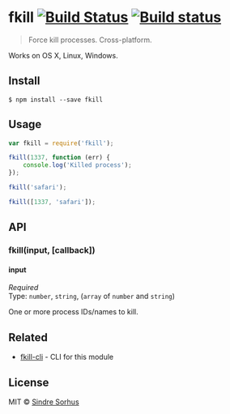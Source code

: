 # fkill [![Build Status](https://travis-ci.org/sindresorhus/fkill.svg?branch=master)](https://travis-ci.org/sindresorhus/fkill) [![Build status](https://ci.appveyor.com/api/projects/status/a8aqswbd578qj09i/branch/master?svg=true)](https://ci.appveyor.com/project/sindresorhus/fkill/branch/master)

> Force kill processes. Cross-platform.

Works on OS X, Linux, Windows.


## Install

```
$ npm install --save fkill
```


## Usage

```js
var fkill = require('fkill');

fkill(1337, function (err) {
	console.log('Killed process');
});

fkill('safari');

fkill([1337, 'safari']);
```


## API

### fkill(input, [callback])

#### input

*Required*  
Type: `number`, `string`, (`array` of `number` and `string`)

One or more process IDs/names to kill.


## Related

- [fkill-cli](https://github.com/) - CLI for this module


## License

MIT © [Sindre Sorhus](http://sindresorhus.com)
